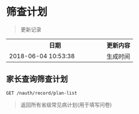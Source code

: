 # 筛查计划

> 更新记录

<table>
    <tr>
        <th style="width:250px;">日期</th>
        <th>更新内容</th>
    </tr>
    <tr>
        <td>2018-06-04 10:53:38</td>
        <td>生成时间</td>
    </tr>
</table>


## 家长查询筛查计划
```
GET /nauth/record/plan-list
```

> 返回所有省级常见病计划(用于填写问卷)
